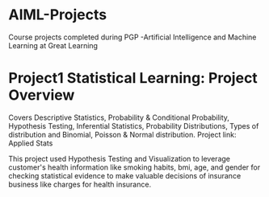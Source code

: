 # AIML-Projects
Course projects completed during PGP -Artificial Intelligence and Machine Learning at Great Learning


# Project1 Statistical Learning: Project Overview

Covers Descriptive Statistics, Probability & Conditional Probability, Hypothesis Testing, Inferential Statistics, Probability Distributions, Types of distribution and Binomial, Poisson & Normal distribution.
Project link: Applied Stats

This project used Hypothesis Testing and Visualization to leverage customer's health information like smoking habits, bmi, age, and gender for checking statistical evidence to make valuable decisions of insurance business like charges for health insurance.
